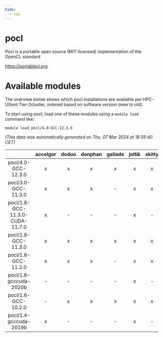```yaml
---
hide:
  - toc
---
```


pocl
====


Pocl is a portable open source (MIT-licensed) implementation of the OpenCL standard

https://portablecl.org
# Available modules


The overview below shows which pocl installations are available per HPC-UGent Tier-2cluster, ordered based on software version (new to old).

To start using pocl, load one of these modules using a `module load` command like:

```shell
module load pocl/4.0-GCC-12.3.0
```

*(This data was automatically generated on Thu, 07 Mar 2024 at 18:35:40 CET)*  

| |accelgor|doduo|donphan|gallade|joltik|skitty|
| :---: | :---: | :---: | :---: | :---: | :---: | :---: |
|pocl/4.0-GCC-12.3.0|x|x|x|x|x|x|
|pocl/3.0-GCC-11.3.0|x|x|x|-|x|x|
|pocl/1.8-GCC-11.3.0-CUDA-11.7.0|x|-|-|-|x|-|
|pocl/1.8-GCC-11.3.0|x|x|x|x|x|x|
|pocl/1.8-GCC-11.2.0|x|x|x|-|x|x|
|pocl/1.6-gcccuda-2020b|-|-|-|-|x|-|
|pocl/1.6-GCC-10.2.0|-|x|x|x|x|x|
|pocl/1.4-gcccuda-2019b|x|-|-|-|x|-|
